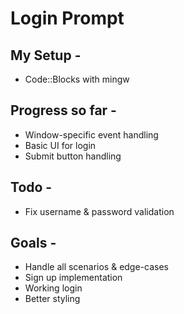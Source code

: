 # Login Prompt

## My Setup -
- Code::Blocks with mingw

## Progress so far -
- Window-specific event handling
- Basic UI for login
- Submit button handling

## Todo -
- Fix username & password validation

## Goals -
- Handle all scenarios & edge-cases
- Sign up implementation
- Working login
- Better styling
